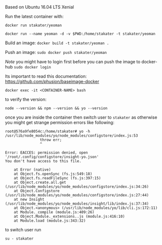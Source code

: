 Based on Ubuntu 16.04 LTS Xenial

Run the latest container with:

`docker run stakater/yeoman`

`docker run --name yeoman -d -v $PWD:/home/stakater -t stakater/yeoman`

Build an image:
`docker build -t stakater/yeoman .`

Push an image:
`sudo docker push stakater/yeoman`

_Note_ you might have to login first before you can push the image to docker-hub `sudo docker login`

Its important to read this documentation: https://github.com/phusion/baseimage-docker

`docker exec -it <CONTAINER-NAME> bash`

to verify the version:

`node --version && npm --version && yo --version`

once you are inside the container then switch user to `stakater` as otherwise you might get strange permission errors like following:

```
root@576a9fe8054c:/home/stakater# yo -h            
/usr/lib/node_modules/yo/node_modules/configstore/index.js:53
				throw err;
				^

Error: EACCES: permission denied, open '/root/.config/configstore/insight-yo.json'
You don't have access to this file.

    at Error (native)
    at Object.fs.openSync (fs.js:549:18)
    at Object.fs.readFileSync (fs.js:397:15)
    at Object.create.all.get (/usr/lib/node_modules/yo/node_modules/configstore/index.js:34:26)
    at Object.Configstore (/usr/lib/node_modules/yo/node_modules/configstore/index.js:27:44)
    at new Insight (/usr/lib/node_modules/yo/node_modules/insight/lib/index.js:37:34)
    at Object.<anonymous> (/usr/lib/node_modules/yo/lib/cli.js:172:11)
    at Module._compile (module.js:409:26)
    at Object.Module._extensions..js (module.js:416:10)
    at Module.load (module.js:343:32)
```

to switch user run

`su - stakater`

